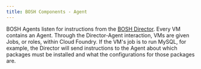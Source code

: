 ```yaml
---
title: BOSH Components - Agent
---
```


BOSH Agents listen for instructions from the [BOSH Director](director.html.md). Every VM contains an Agent. Through the Director-Agent interaction, VMs are given Jobs, or roles, within Cloud Foundry.
If the VM's job is to run MySQL, for example, the Director will send instructions to the Agent about which packages must be installed and what the configurations for those packages are.
